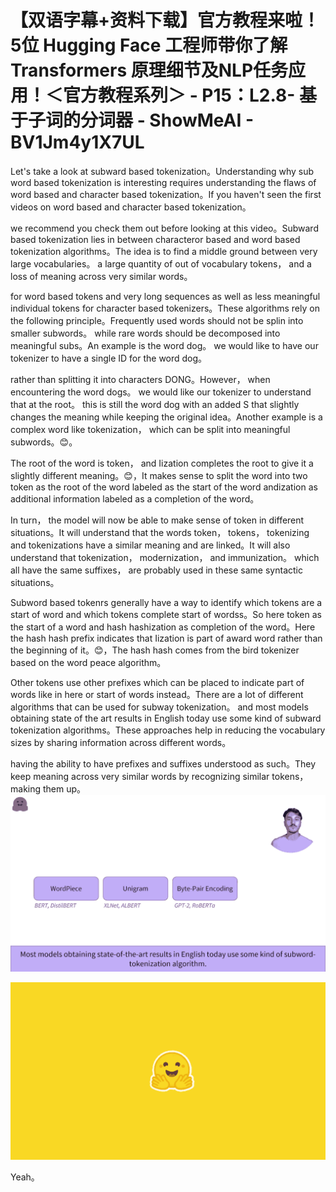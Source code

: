 # 【双语字幕+资料下载】官方教程来啦！5位 Hugging Face 工程师带你了解 Transformers 原理细节及NLP任务应用！＜官方教程系列＞ - P15：L2.8- 基于子词的分词器 - ShowMeAI - BV1Jm4y1X7UL

Let's take a look at subward based tokenization。Understanding why sub word based tokenization is interesting requires understanding the flaws of word based and character based tokenization。If you haven't seen the first videos on word based and character based tokenization。

 we recommend you check them out before looking at this video。Subward based tokenization lies in between characteror based and word based tokenization algorithms。The idea is to find a middle ground between very large vocabularies。 a large quantity of out of vocabulary tokens， and a loss of meaning across very similar words。

 for word based tokens and very long sequences as well as less meaningful individual tokens for character based tokenizers。These algorithms rely on the following principle。Frequently used words should not be splin into smaller subwords。 while rare words should be decomposed into meaningful subs。An example is the word dog。 we would like to have our tokenizer to have a single ID for the word dog。

 rather than splitting it into characters DONG。However， when encountering the word dogs。 we would like our tokenizer to understand that at the root。 this is still the word dog with an added S that slightly changes the meaning while keeping the original idea。Another example is a complex word like tokenization， which can be split into meaningful subwords。😊。

The root of the word is token， and Iization completes the root to give it a slightly different meaning。😊，It makes sense to split the word into two token as the root of the word labeled as the start of the word andization as additional information labeled as a completion of the word。

In turn， the model will now be able to make sense of token in different situations。It will understand that the words token， tokens， tokenizing and tokenizations have a similar meaning and are linked。It will also understand that tokenization， modernization， and immunization。 which all have the same suffixes， are probably used in these same syntactic situations。

Subword based tokenrs generally have a way to identify which tokens are a start of word and which tokens complete start of wordss。So here token as the start of a word and hash hashization as completion of the word。Here the hash hash prefix indicates that Iization is part of award word rather than the beginning of it。😊，The hash hash comes from the bird tokenizer based on the word peace algorithm。

Other tokens use other prefixes which can be placed to indicate part of words like in here or start of words instead。There are a lot of different algorithms that can be used for subway tokenization。 and most models obtaining state of the art results in English today use some kind of subward tokenization algorithms。These approaches help in reducing the vocabulary sizes by sharing information across different words。

 having the ability to have prefixes and suffixes understood as such。They keep meaning across very similar words by recognizing similar tokens， making them up。![](img/682dd3ed84761ab915a2a8c8a20c6be7_1.png)

![](img/682dd3ed84761ab915a2a8c8a20c6be7_2.png)

Yeah。